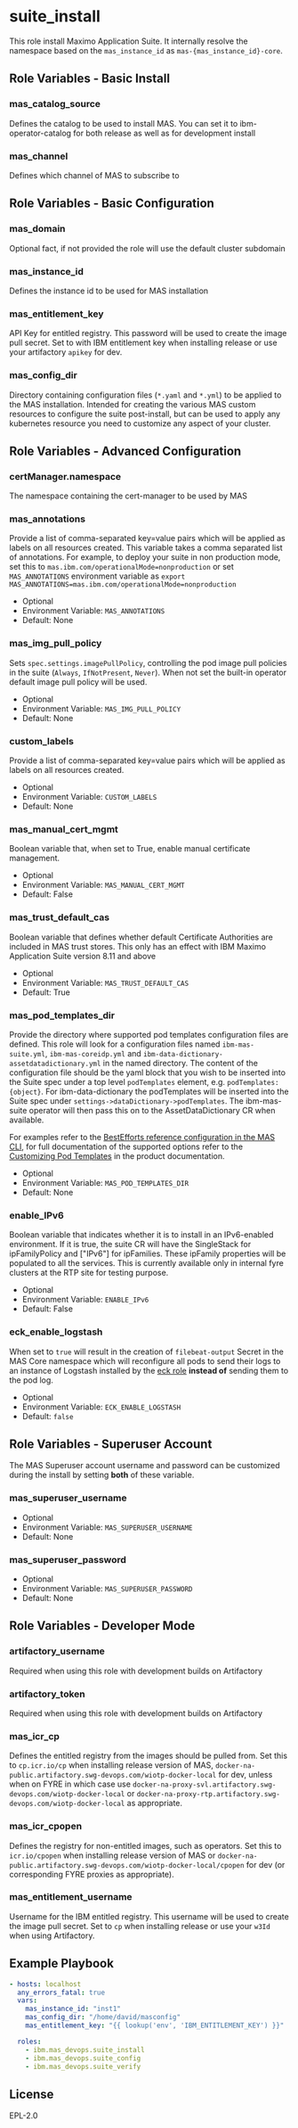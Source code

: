 suite_install
===============================================================================
This role install Maximo Application Suite. It internally resolve the namespace based on the `mas_instance_id` as `mas-{mas_instance_id}-core`.


Role Variables - Basic Install
-------------------------------------------------------------------------------
### mas_catalog_source
Defines the catalog to be used to install MAS. You can set it to ibm-operator-catalog for both release as well as for development install

### mas_channel
Defines which channel of MAS to subscribe to


Role Variables - Basic Configuration
-------------------------------------------------------------------------------
### mas_domain
Optional fact, if not provided the role will use the default cluster subdomain

### mas_instance_id
Defines the instance id to be used for MAS installation

### mas_entitlement_key
API Key for entitled registry. This password will be used to create the image pull secret. Set to with IBM entitlement key when installing release or use your artifactory `apikey` for dev.

### mas_config_dir
Directory containing configuration files (`*.yaml` and `*.yml`) to be applied to the MAS installation.  Intended for creating the various MAS custom resources to configure the suite post-install, but can be used to apply any kubernetes resource you need to customize any aspect of your cluster.


Role Variables - Advanced Configuration
-------------------------------------------------------------------------------
### certManager.namespace
The namespace containing the cert-manager to be used by MAS

### mas_annotations
Provide a list of comma-separated key=value pairs which will be applied as labels on all resources created.  This variable takes a comma separated list of annotations. For example, to deploy your suite in non production mode, set this to `mas.ibm.com/operationalMode=nonproduction`
or set `MAS_ANNOTATIONS` environment variable as `export MAS_ANNOTATIONS=mas.ibm.com/operationalMode=nonproduction`

- Optional
- Environment Variable: `MAS_ANNOTATIONS`
- Default: None

### mas_img_pull_policy
Sets `spec.settings.imagePullPolicy`, controlling the pod image pull policies in the suite (`Always`, `IfNotPresent`, `Never`).  When not set the built-in operator default image pull policy will be used.

- Optional
- Environment Variable: `MAS_IMG_PULL_POLICY`
- Default: None

### custom_labels
Provide a list of comma-separated key=value pairs which will be applied as labels on all resources created.

- Optional
- Environment Variable: `CUSTOM_LABELS`
- Default: None

### mas_manual_cert_mgmt
Boolean variable that, when set to True, enable manual certificate management.

- Optional
- Environment Variable: `MAS_MANUAL_CERT_MGMT`
- Default: False

### mas_trust_default_cas
Boolean variable that defines whether default Certificate Authorities are included in MAS trust stores. This only has an effect with IBM Maximo Application Suite version 8.11 and above

- Optional
- Environment Variable: `MAS_TRUST_DEFAULT_CAS`
- Default: True

### mas_pod_templates_dir
Provide the directory where supported pod templates configuration files are defined. This role will look for a configuration files named `ibm-mas-suite.yml`, `ibm-mas-coreidp.yml` and `ibm-data-dictionary-assetdatadictionary.yml` in the named directory.  The content of the configuration file should be the yaml block that you wish to be inserted into the Suite spec under a top level `podTemplates` element, e.g. `podTemplates: {object}`. For ibm-data-dictionary the podTemplates will be inserted into the Suite spec under `settings->dataDictionary->podTemplates`. The ibm-mas-suite operator will then pass this on to the AssetDataDictionary CR when available.

For examples refer to the [BestEfforts reference configuration in the MAS CLI](https://github.com/ibm-mas/cli/blob/master/image/cli/mascli/templates/pod-templates/best-effort/ibm-mas-suite.yml), for full documentation of the supported options refer to the [Customizing Pod Templates](https://www.ibm.com/docs/en/mas-cd/continuous-delivery?topic=configuring-customizing-workloads) in the product documentation.

- Optional
- Environment Variable: `MAS_POD_TEMPLATES_DIR`
- Default: None

### enable_IPv6
Boolean variable that indicates whether it is to install in an IPv6-enabled environment.  If it is true, the suite CR will have the SingleStack for ipFamilyPolicy and ["IPv6"] for ipFamilies.  These ipFamily properties will be populated to all the services. This is currently available only in internal fyre clusters at the RTP site for testing purpose.

- Optional
- Environment Variable: `ENABLE_IPv6`
- Default: False

### eck_enable_logstash
When set to `true` will result in the creation of `filebeat-output` Secret in the MAS Core namespace which will reconfigure all pods to send their logs to an instance of Logstash installed by the [eck role](eck.md) **instead of** sending them to the pod log.

- Optional
- Environment Variable: `ECK_ENABLE_LOGSTASH`
- Default: `false`


Role Variables - Superuser Account
-------------------------------------------------------------------------------
The MAS Superuser account username and password can be customized during the install by setting **both** of these variable.

### mas_superuser_username

- Optional
- Environment Variable: `MAS_SUPERUSER_USERNAME`
- Default: None

### mas_superuser_password

- Optional
- Environment Variable: `MAS_SUPERUSER_PASSWORD`
- Default: None


Role Variables - Developer Mode
-------------------------------------------------------------------------------
### artifactory_username
Required when using this role with development builds on Artifactory

### artifactory_token
Required when using this role with development builds on Artifactory

### mas_icr_cp
Defines the entitled registry from the images should be pulled from. Set this to `cp.icr.io/cp` when installing release version of MAS, `docker-na-public.artifactory.swg-devops.com/wiotp-docker-local` for dev, unless when on FYRE in which case use `docker-na-proxy-svl.artifactory.swg-devops.com/wiotp-docker-local` or `docker-na-proxy-rtp.artifactory.swg-devops.com/wiotp-docker-local` as appropriate.

### mas_icr_cpopen
Defines the registry for non-entitled images, such as operators. Set this to `icr.io/cpopen` when installing release version of MAS or `docker-na-public.artifactory.swg-devops.com/wiotp-docker-local/cpopen` for dev (or corresponding FYRE proxies as appropriate).

### mas_entitlement_username
Username for the IBM entitled registry. This username will be used to create the image pull secret. Set to `cp` when installing release or use your `w3Id` when using Artifactory.


Example Playbook
-------------------------------------------------------------------------------

```yaml
- hosts: localhost
  any_errors_fatal: true
  vars:
    mas_instance_id: "inst1"
    mas_config_dir: "/home/david/masconfig"
    mas_entitlement_key: "{{ lookup('env', 'IBM_ENTITLEMENT_KEY') }}"

  roles:
    - ibm.mas_devops.suite_install
    - ibm.mas_devops.suite_config
    - ibm.mas_devops.suite_verify
```


License
-------

EPL-2.0
